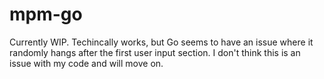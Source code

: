 # mpm-go
Currently WIP. Techincally works, but Go seems to have an issue where it randomly hangs after the first user input section. I don't think this is an issue with my code and will move on.
